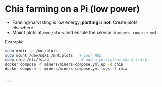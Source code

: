 # Chia farming on a Pi (low power)
- Farming/harvesting is low energy; **plotting is not**. Create plots elsewhere.
- Mount plots at `/mnt/plots` and enable the service in `miners-compose.yml`.

Example:
```bash
sudo mkdir -p /mnt/plots
sudo mount /dev/sdX1 /mnt/plots   # your HDD
sudo nano /etc/fstab               # add a persistent mount entry
docker compose -f miners/miners-compose.yml up -d chia
docker compose -f miners/miners-compose.yml logs -f chia
```

```

---
